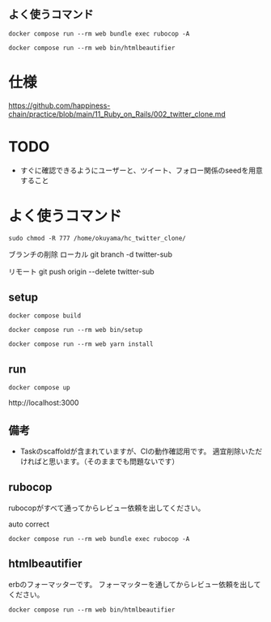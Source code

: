 ## よく使うコマンド
```
docker compose run --rm web bundle exec rubocop -A
```

```
docker compose run --rm web bin/htmlbeautifier
```

# 仕様
https://github.com/happiness-chain/practice/blob/main/11_Ruby_on_Rails/002_twitter_clone.md

# TODO

- すぐに確認できるようにユーザーと、ツイート、フォロー関係のseedを用意すること

# よく使うコマンド
```
sudo chmod -R 777 /home/okuyama/hc_twitter_clone/
```

ブランチの削除
ローカル
git branch -d twitter-sub

リモート
git push origin --delete twitter-sub

## setup


```
docker compose build
```

```
docker compose run --rm web bin/setup
```


```
docker compose run --rm web yarn install
```

## run

```
docker compose up
```

http://localhost:3000

## 備考

- Taskのscaffoldが含まれていますが、CIの動作確認用です。
適宜削除いただければと思います。（そのままでも問題ないです）

## rubocop

rubocopがすべて通ってからレビュー依頼を出してください。

auto correct

```
docker compose run --rm web bundle exec rubocop -A
```

## htmlbeautifier

erbのフォーマッターです。
フォーマッターを通してからレビュー依頼を出してください。

```
docker compose run --rm web bin/htmlbeautifier
```
